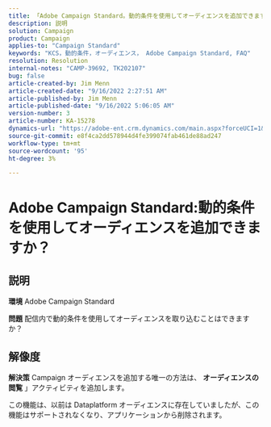 ```yaml
---
title: 「Adobe Campaign Standard。動的条件を使用してオーディエンスを追加できますか？」
description: 説明
solution: Campaign
product: Campaign
applies-to: "Campaign Standard"
keywords: "KCS，動的条件，オーディエンス， Adobe Campaign Standard, FAQ"
resolution: Resolution
internal-notes: "CAMP-39692, TK202107"
bug: false
article-created-by: Jim Menn
article-created-date: "9/16/2022 2:27:51 AM"
article-published-by: Jim Menn
article-published-date: "9/16/2022 5:06:05 AM"
version-number: 3
article-number: KA-15278
dynamics-url: "https://adobe-ent.crm.dynamics.com/main.aspx?forceUCI=1&pagetype=entityrecord&etn=knowledgearticle&id=da1ccb28-6735-ed11-9db1-0022480866ad"
source-git-commit: e8f4ca2dd578944d4fe399074fab461de88ad247
workflow-type: tm+mt
source-wordcount: '95'
ht-degree: 3%

---
```


# Adobe Campaign Standard:動的条件を使用してオーディエンスを追加できますか？

## 説明


<b>環境</b>
Adobe Campaign Standard

<b>問題</b>
配信内で動的条件を使用してオーディエンスを取り込むことはできますか？


## 解像度


<b>解決策</b>
Campaign オーディエンスを追加する唯一の方法は、 <b>オーディエンスの閲覧</b> 」アクティビティを追加します。

この機能は、以前は Dataplatform オーディエンスに存在していましたが、この機能はサポートされなくなり、アプリケーションから削除されます。
